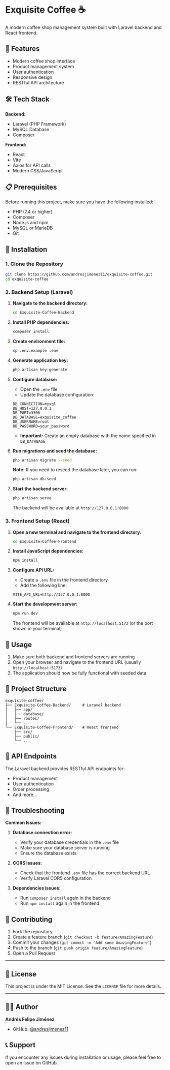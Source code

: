 # Exquisite Coffee ☕

A modern coffee shop management system built with Laravel backend and React frontend.

## 🚀 Features

- Modern coffee shop interface
- Product management system
- User authentication
- Responsive design
- RESTful API architecture

## 🛠️ Tech Stack

**Backend:**
- Laravel (PHP Framework)
- MySQL Database
- Composer

**Frontend:**
- React
- Vite
- Axios for API calls
- Modern CSS/JavaScript

## 📋 Prerequisites

Before running this project, make sure you have the following installed:

- PHP (7.4 or higher)
- Composer
- Node.js and npm
- MySQL or MariaDB
- Git

## 🔧 Installation

### 1. Clone the Repository

```bash
git clone https://github.com/andresjimenez11/exquisite-coffee.git
cd exquisite-coffee
```

### 2. Backend Setup (Laravel)

1. **Navigate to the backend directory:**
   ```bash
   cd Exquisite-Coffee-Backend
   ```

2. **Install PHP dependencies:**
   ```bash
   composer install
   ```

3. **Create environment file:**
   ```bash
   cp .env.example .env
   ```

4. **Generate application key:**
   ```bash
   php artisan key:generate
   ```

5. **Configure database:**
   - Open the `.env` file
   - Update the database configuration:
   ```env
   DB_CONNECTION=mysql
   DB_HOST=127.0.0.1
   DB_PORT=3306
   DB_DATABASE=exquisite_coffee
   DB_USERNAME=root
   DB_PASSWORD=your_password
   ```
   - **Important:** Create an empty database with the name specified in `DB_DATABASE`

6. **Run migrations and seed the database:**
   ```bash
   php artisan migrate --seed
   ```
   
   **Note:** If you need to reseed the database later, you can run:
   ```bash
   php artisan db:seed
   ```

7. **Start the backend server:**
   ```bash
   php artisan serve
   ```
   The backend will be available at `http://127.0.0.1:8000`

### 3. Frontend Setup (React)

1. **Open a new terminal and navigate to the frontend directory:**
   ```bash
   cd Exquisite-Coffee-Frontend
   ```

2. **Install JavaScript dependencies:**
   ```bash
   npm install
   ```

3. **Configure API URL:**
   - Create a `.env` file in the frontend directory
   - Add the following line:
   ```env
   VITE_API_URL=http://127.0.0.1:8000
   ```

4. **Start the development server:**
   ```bash
   npm run dev
   ```
   The frontend will be available at `http://localhost:5173` (or the port shown in your terminal)

## 🎯 Usage

1. Make sure both backend and frontend servers are running
2. Open your browser and navigate to the frontend URL (usually `http://localhost:5173`)
3. The application should now be fully functional with seeded data

## 📁 Project Structure

```
exquisite-coffee/
├── Exquisite-Coffee-Backend/     # Laravel backend
│   ├── app/
│   ├── database/
│   ├── routes/
│   └── ...
└── Exquisite-Coffee-Frontend/    # React frontend
    ├── src/
    ├── public/
    └── ...
```

## 🔑 API Endpoints

The Laravel backend provides RESTful API endpoints for:
- Product management
- User authentication
- Order processing
- And more...

## 🐛 Troubleshooting

**Common Issues:**

1. **Database connection error:**
   - Verify your database credentials in the `.env` file
   - Make sure your database server is running
   - Ensure the database exists

2. **CORS issues:**
   - Check that the frontend `.env` file has the correct backend URL
   - Verify Laravel CORS configuration

3. **Dependencies issues:**
   - Run `composer install` again in the backend
   - Run `npm install` again in the frontend

## 🤝 Contributing

1. Fork the repository
2. Create a feature branch (`git checkout -b feature/AmazingFeature`)
3. Commit your changes (`git commit -m 'Add some AmazingFeature'`)
4. Push to the branch (`git push origin feature/AmazingFeature`)
5. Open a Pull Request

---

## 📄 License

This project is under the MIT License. See the `LICENSE` file for more details.

---

## 👨‍💻 Author

**Andrés Felipe Jiménez**
- GitHub: [@andresjimenez11](https://github.com/andresjimenez11)

## 📞 Support

If you encounter any issues during installation or usage, please feel free to open an issue on GitHub.
